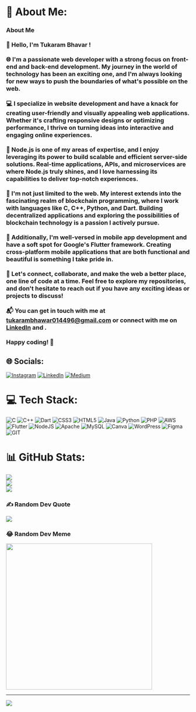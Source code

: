 # 💫 About Me:
### About Me<br><br>👋 Hello, I'm Tukaram Bhavar !<br><br>🌐 I'm a passionate web developer with a strong focus on front-end and back-end development. My journey in the world of technology has been an exciting one, and I'm always looking for new ways to push the boundaries of what's possible on the web.<br><br>💻 I specialize in website development and have a knack for creating user-friendly and visually appealing web applications. Whether it's crafting responsive designs or optimizing performance, I thrive on turning ideas into interactive and engaging online experiences.<br><br>🚀 Node.js is one of my areas of expertise, and I enjoy leveraging its power to build scalable and efficient server-side solutions. Real-time applications, APIs, and microservices are where Node.js truly shines, and I love harnessing its capabilities to deliver top-notch experiences.<br><br>🔗 I'm not just limited to the web. My interest extends into the fascinating realm of blockchain programming, where I work with languages like C, C++, Python, and Dart. Building decentralized applications and exploring the possibilities of blockchain technology is a passion I actively pursue.<br><br>📱 Additionally, I'm well-versed in mobile app development and have a soft spot for Google's Flutter framework. Creating cross-platform mobile applications that are both functional and beautiful is something I take pride in.<br><br>🌟 Let's connect, collaborate, and make the web a better place, one line of code at a time. Feel free to explore my repositories, and don't hesitate to reach out if you have any exciting ideas or projects to discuss!<br><br>📬 You can get in touch with me at tukarambhawar014496@gmail.com or connect with me on [LinkedIn](https://www.linkedin.com/in/tukaram-bhawar-454a19228) and .<br><br>Happy coding! 🚀<br>


## 🌐 Socials:
[![Instagram](https://img.shields.io/badge/Instagram-%23E4405F.svg?logo=Instagram&logoColor=white)](https://instagram.com/https://www.instagram.com/bhawar.tukaram/) [![LinkedIn](https://img.shields.io/badge/LinkedIn-%230077B5.svg?logo=linkedin&logoColor=white)](https://linkedin.com/in/https://www.linkedin.com/in/tukaram-bhawar-454a19228) [![Medium](https://img.shields.io/badge/Medium-12100E?logo=medium&logoColor=white)](https://medium.com/@https://medium.com/@infosekr496) 

# 💻 Tech Stack:
![C](https://img.shields.io/badge/c-%2300599C.svg?style=for-the-badge&logo=c&logoColor=white) ![C++](https://img.shields.io/badge/c++-%2300599C.svg?style=for-the-badge&logo=c%2B%2B&logoColor=white) ![Dart](https://img.shields.io/badge/dart-%230175C2.svg?style=for-the-badge&logo=dart&logoColor=white) ![CSS3](https://img.shields.io/badge/css3-%231572B6.svg?style=for-the-badge&logo=css3&logoColor=white) ![HTML5](https://img.shields.io/badge/html5-%23E34F26.svg?style=for-the-badge&logo=html5&logoColor=white) ![Java](https://img.shields.io/badge/java-%23ED8B00.svg?style=for-the-badge&logo=openjdk&logoColor=white) ![Python](https://img.shields.io/badge/python-3670A0?style=for-the-badge&logo=python&logoColor=ffdd54) ![PHP](https://img.shields.io/badge/php-%23777BB4.svg?style=for-the-badge&logo=php&logoColor=white) ![AWS](https://img.shields.io/badge/AWS-%23FF9900.svg?style=for-the-badge&logo=amazon-aws&logoColor=white) ![Flutter](https://img.shields.io/badge/Flutter-%2302569B.svg?style=for-the-badge&logo=Flutter&logoColor=white) ![NodeJS](https://img.shields.io/badge/node.js-6DA55F?style=for-the-badge&logo=node.js&logoColor=white) ![Apache](https://img.shields.io/badge/apache-%23D42029.svg?style=for-the-badge&logo=apache&logoColor=white) ![MySQL](https://img.shields.io/badge/mysql-%2300000f.svg?style=for-the-badge&logo=mysql&logoColor=white) ![Canva](https://img.shields.io/badge/Canva-%2300C4CC.svg?style=for-the-badge&logo=Canva&logoColor=white) ![WordPress](https://img.shields.io/badge/WordPress-%23117AC9.svg?style=for-the-badge&logo=WordPress&logoColor=white) ![Figma](https://img.shields.io/badge/figma-%23F24E1E.svg?style=for-the-badge&logo=figma&logoColor=white) ![GIT](https://img.shields.io/badge/Git-fc6d26?style=for-the-badge&logo=git&logoColor=white)
# 📊 GitHub Stats:
![](https://github-readme-stats.vercel.app/api?username=Tukaram-Bhawar&theme=radical&hide_border=true&include_all_commits=true&count_private=true)<br/>
![](https://github-readme-streak-stats.herokuapp.com/?user=Tukaram-Bhawar&theme=radical&hide_border=true)<br/>
![](https://github-readme-stats.vercel.app/api/top-langs/?username=Tukaram-Bhawar&theme=radical&hide_border=true&include_all_commits=true&count_private=true&layout=compact)


### ✍️ Random Dev Quote
![](https://quotes-github-readme.vercel.app/api?type=horizontal&theme=radical)

### 😂 Random Dev Meme
<img src='https://randommeme-five.vercel.app/' style="height: 400px;"/>

---
[![](https://visitcount.itsvg.in/api?id=Tukaram-Bhawar&icon=0&color=0)](https://visitcount.itsvg.in)

<!-- Proudly created with GPRM ( https://gprm.itsvg.in ) -->
